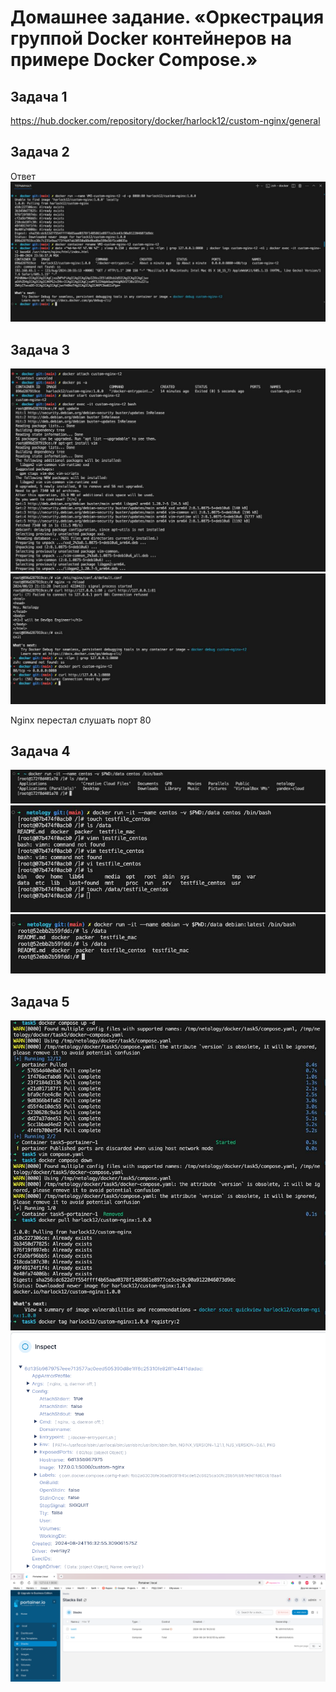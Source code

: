 # Домашнее задание. «Оркестрация группой Docker контейнеров на примере Docker Compose.»
## Задача 1
https://hub.docker.com/repository/docker/harlock12/custom-nginx/general

## Задача 2

Ответ
![alt text](task2_1.jpg)
## Задача 3

![alt text](task3_1.jpg)
![alt text](task3_2.jpg)

Nginx перестал слушать порт 80

## Задача 4

![alt text](task4_1.jpg)
![alt text](task4_2.jpg)
![alt text](task4_3.jpg)

## Задача 5

![alt text](task5_1.jpg)
![alt text](task5_2.png)
![alt text](task5_3.png)
